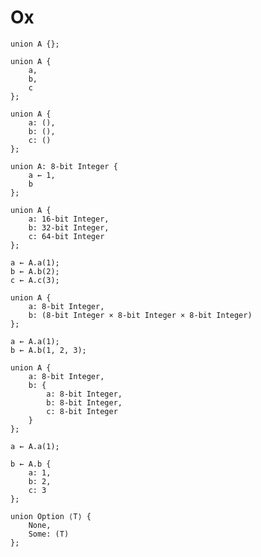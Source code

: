# Ox

    union A {};

    union A {
        a,
        b,
        c
    };

    union A {
        a: (),
        b: (),
        c: ()
    };

    union A: 8-bit Integer {
        a ← 1,
        b
    };

    union A {
        a: 16-bit Integer,
        b: 32-bit Integer,
        c: 64-bit Integer
    };

    a ← A.a(1);
    b ← A.b(2);
    c ← A.c(3);

    union A {
        a: 8-bit Integer,
        b: (8-bit Integer × 8-bit Integer × 8-bit Integer)
    };

    a ← A.a(1);
    b ← A.b(1, 2, 3);

    union A {
        a: 8-bit Integer,
        b: {
            a: 8-bit Integer,
            b: 8-bit Integer,
            c: 8-bit Integer
        }
    };

    a ← A.a(1);

    b ← A.b {
        a: 1,
        b: 2,
        c: 3
    };

    union Option ⟨T⟩ {
        None,
        Some: (T)
    };

